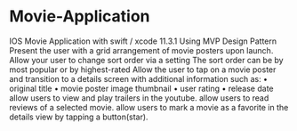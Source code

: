 # Movie-Application
IOS Movie Application 
with swift / xcode 11.3.1
Using MVP Design Pattern 
Present the user with a grid arrangement of movie posters upon launch.
Allow your user to change sort order via a setting The sort order can be by most popular or by highest-rated 
Allow the user to tap on a movie poster and transition to a details screen with additional information such as:
• original title 
• movie poster image thumbnail
• user rating 
• release date allow users to view and play trailers in the youtube. 
allow users to read reviews of a selected movie. allow users to mark a movie as a favorite in the details view by tapping a button(star).

